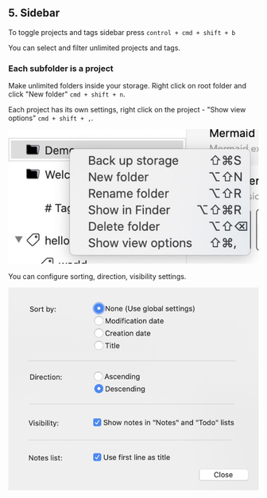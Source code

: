 ## 5. Sidebar

To toggle projects and tags sidebar press `control + cmd + shift + b`

You can select and filter unlimited projects and tags.

### Each subfolder is a project

Make unlimited folders inside your storage. Right click on root folder and click "New folder" `cmd + shift + n`.

Each project has its own settings, right click on the project - "Show view options" `cmd + shift + ,`.

![](assets/f349160a-e8f6-488f-a35f-0a7883d3d07a.jpg)

You can configure sorting, direction, visibility settings.

![](assets/027dc83a-11b9-490a-b9d7-0e0701abfc9a.jpg)
